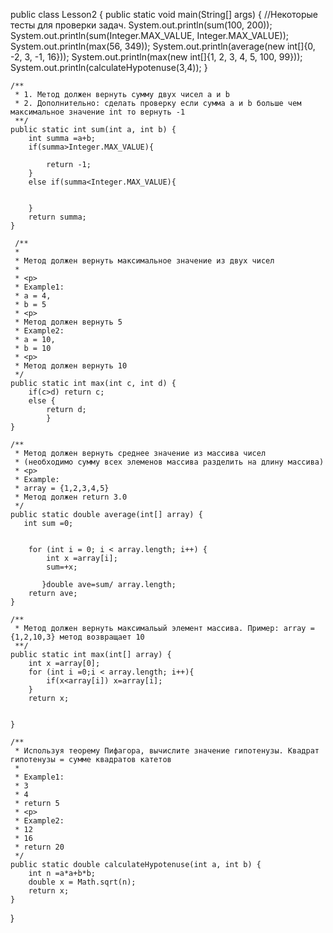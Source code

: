 public class Lesson2 {
public static void main(String[] args) {
//Некоторые тесты для проверки задач.
System.out.println(sum(100, 200));
System.out.println(sum(Integer.MAX_VALUE, Integer.MAX_VALUE));
System.out.println(max(56, 349));
System.out.println(average(new int[]{0, -2, 3, -1, 16}));
System.out.println(max(new int[]{1, 2, 3, 4, 5, 100, 99}));
System.out.println(calculateHypotenuse(3,4));
}

    /**
     * 1. Метод должен вернуть сумму двух чисел a и b
     * 2. Дополнительно: сделать проверку если сумма a и b больше чем максимальное значение int то вернуть -1
     **/
    public static int sum(int a, int b) {
        int summa =a+b;
        if(summa>Integer.MAX_VALUE){

            return -1;
        }
        else if(summa<Integer.MAX_VALUE){


        }
        return summa;
    }

     /**
     *
     * Метод должен вернуть максимальное значение из двух чисел
     *
     * <p>
     * Example1:
     * a = 4,
     * b = 5
     * <p>
     * Метод должен вернуть 5
     * Example2:
     * a = 10,
     * b = 10
     * <p>
     * Метод должен вернуть 10
     */
    public static int max(int c, int d) {
        if(c>d) return c;
        else {
            return d;
            }
    }

    /**
     * Метод должен вернуть среднее значение из массива чисел
     * (необходимо сумму всех элеменов массива разделить на длину массива)
     * <p>
     * Example:
     * array = {1,2,3,4,5}
     * Метод должен return 3.0
     */
    public static double average(int[] array) {
       int sum =0;


        for (int i = 0; i < array.length; i++) {
            int x =array[i];
            sum=+x;

           }double ave=sum/ array.length;
        return ave;
    }

    /**
     * Метод должен вернуть максимальый элемент массива. Пример: array = {1,2,10,3} метод возвращает 10
     **/
    public static int max(int[] array) {
        int x =array[0];
        for (int i =0;i < array.length; i++){
            if(x<array[i]) x=array[i];
        }
        return x;


    }

    /**
     * Используя теорему Пифагора, вычислите значение гипотенузы. Квадрат гипотенузы = сумме квадратов катетов
     *
     * Example1:
     * 3
     * 4
     * return 5
     * <p>
     * Example2:
     * 12
     * 16
     * return 20
     */
    public static double calculateHypotenuse(int a, int b) {
        int n =a*a+b*b;
        double x = Math.sqrt(n);
        return x;
    }
}

